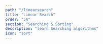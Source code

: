 ```yaml
---
path: "/linearsearch"
title: "Linear Search"
order: "5A"
section: "Searching & Sorting"
description: "learn Searching algorithms"
icon: "sort"
---
```

